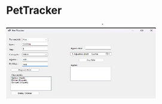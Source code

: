 # PetTracker
<img  src="https://github.com/SilaKantaroglu/PetTracker/blob/master/1.png" width=400 height=200> 
 
